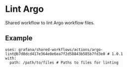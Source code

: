 # Lint Argo

Shared workflow to lint Argo workflow files.

## Example

<!-- x-release-please-start-sha -->

```
uses: grafana/shared-workflows/actions/argo-lint@b7d0dcd417e364e0e6ea7f2d58843b585b7fd3e0 # 1.0.1
with:
  path: /path/to/files # Paths to files for linting

```

<!-- x-release-please-end-sha -->
